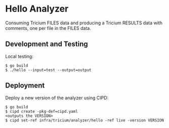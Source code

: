 # Hello Analyzer

Consuming Tricium FILES data and producing a Tricium RESULTS data with comments,
one per file in the FILES data.

## Development and Testing

Local testing:

```
$ go build
$ ./hello --input=test --output=output
```

## Deployment

Deploy a new version of the analyzer using CIPD:

```
$ go build
$ cipd create -pkg-def=cipd.yaml
<outputs the VERSION>
$ cipd set-ref infra/tricium/analyzer/hello -ref live -version VERSION
```

